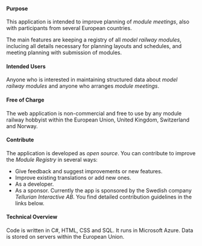 ﻿#### Purpose
This application is intended to improve planning of *module meetings*, 
also with participants from several European countries.

The main features are keeping a registry of all *model railway modules*, 
inclucing all details necessary for planning layouts and schedules,
and meeting planning with submission of modules.

#### Intended Users
Anyone who is interested in maintaining structured data about *model railway modules*
and anyone who arranges *module meetings*.

#### Free of Charge
The web application is non-commercial and free to use by any module railway hobbyist 
within the European Union, United Kingdom, Switzerland and Norway.

#### Contribute
The application is developed as *open source*.
You can contribute to improve the *Module Registry* in several ways:
- Give feedback and suggest improvements or new features.
- Improve existing translations or add new ones.
- As a developer.
- As a sponsor. Currently the app is sponsored by the Swedish company *Tellurian Interactive AB*.
You find detailed contribution guidelines in the links below.

#### Technical Overview
Code is written in C#, HTML, CSS and SQL. 
It runs in Microsoft Azure.
Data is stored on servers within the European Union.

